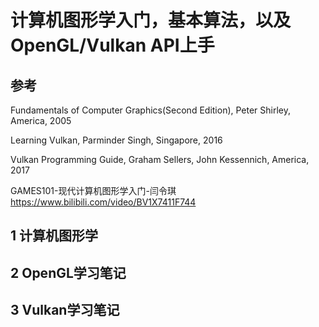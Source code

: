 # 计算机图形学入门，基本算法，以及OpenGL/Vulkan API上手

## 参考

Fundamentals of Computer Graphics(Second Edition), Peter Shirley, America, 2005

Learning Vulkan, Parminder Singh, Singapore, 2016

Vulkan Programming Guide, Graham Sellers, John Kessennich, America, 2017

GAMES101-现代计算机图形学入门-闫令琪 https://www.bilibili.com/video/BV1X7411F744

## 1 计算机图形学

## 2 OpenGL学习笔记

## 3 Vulkan学习笔记